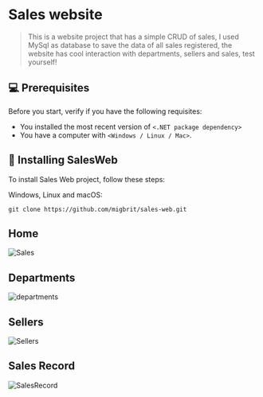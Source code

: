 # Sales website

> This is a website project that has a simple CRUD of sales, I used MySql as database to save the data of all sales registered, the website has cool interaction with departments, sellers and sales, test yourself!

## 💻 Prerequisites

Before you start, verify if you have the following requisites:
* You installed the most recent version of `<.NET package dependency>`
* You have a computer with `<Windows / Linux / Mac>`.

## 🚀 Installing SalesWeb

To install Sales Web project, follow these steps:

Windows, Linux and macOS:
```
git clone https://github.com/migbrit/sales-web.git

```

## Home
![Sales](https://user-images.githubusercontent.com/83079059/200154646-8f32513f-2c9f-41b5-b687-643605141a00.PNG)

## Departments
![departments](https://user-images.githubusercontent.com/83079059/200154739-6d842864-13f5-4ff0-bb39-6abf31c353a7.PNG)

## Sellers
![Sellers](https://user-images.githubusercontent.com/83079059/200154752-41f78fc8-bcd1-4809-88d7-85c87b4fd39e.PNG)

## Sales Record
![SalesRecord](https://user-images.githubusercontent.com/83079059/200154756-0204f125-8a3c-4c29-bd7f-e28b5a71aee3.PNG)

